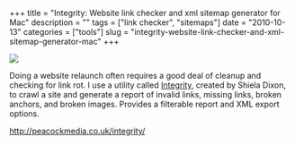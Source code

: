 +++
title = "Integrity: Website link checker and xml sitemap generator for Mac"
description = ""
tags = ["link checker", "sitemaps"]
date = "2010-10-13"
categories = ["tools"]
slug = "integrity-website-link-checker-and-xml-sitemap-generator-mac"
+++


<div class="tool-screenshot mb1"><a href="http://peacockmedia.co.uk/integrity/"><img id="bluga-thumbnail-2663" class="bluga-thumbnail custom" src="//media.konigi.com/bluga/
wt522fa084cab10_custom.jpg"/></a></div><p>Doing a website relaunch often requires a good deal of cleanup and checking for link rot. I use a utility called <a href="http://peacockmedia.co.uk/integrity/">Integrity</a>, created by Shiela Dixon, to crawl a site and generate a report of invalid links, missing links, broken anchors, and broken images. Provides a filterable report and XML export options.</p>

  
<p><a href="http://peacockmedia.co.uk/integrity/">http://peacockmedia.co.uk/integrity/</a></p>
      
